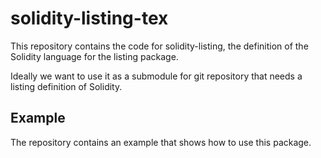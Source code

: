 # solidity-listing-tex

This repository contains the code for solidity-listing, the definition of the Solidity language for the listing package.

Ideally we want to use it as a submodule for git repository that needs a listing definition of Solidity.

## Example
The repository contains an example that shows how to use this package.
